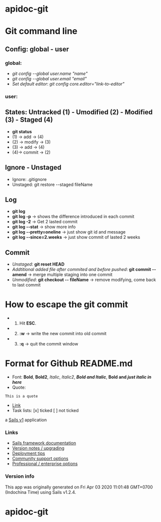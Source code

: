 # apidoc-git

# Git command line

## Config: global - user
### global:
+ *git config --global user.name "name"*
+ *git config --global user.email "email"*
+ _Set default editor_: _git config core.editor="link-to-editor"_
### user:

## States: Untracked (1) - Umodified (2) - Modified (3) - Staged (4)
+ **git status**
+ (1) -> add -> (4) 
+ (2) -> modify -> (3)
+ (3) -> add -> (4)
+ (4)-> commit -> (2)

## Ignore - Unstaged
+ Ignore: .gitignore
+ Unstaged: git restore --staged fileName

## Log
+ **git log**
+ **git log -p** -> shows the difference introduced in each commit
+ **git log -2** -> Get 2 lasted commit
+ **git log --stat** -> show more info
+ **git log --pretty=oneline** -> just show git id and message
+ **git log --since=2.weeks** -> just show commit of lasted 2 weeks

## Commit
+ *Unstaged*: **git reset HEAD <file>**
+ *Addtitional added file after commited and before pushed*: **git commit --amend** -> merge multiple staging into one commit
+ *Unmodified*: **git checkout -- fileName** -> remove modifying, come back to last commit


# How to escape the git commit
- 1. Hit **ESC**.
- 2. **:w** -> write the new commit into old commit
- 3. **:q** -> quit the commit window

# Format for Github README.md
* Font: **Bold**, __Bold2__, *Italic*, _Italic2_, ***Bold and Italic***, **Bold and _just italic in here_**
* Quote: 
```
This is a quote
```
* [Link](https://github.com/canhtoan88/apidoc-git/blob/master/README.md)
* Task lists: 
[x] ticked
[ ] not ticked

a [Sails v1](https://sailsjs.com) application


### Links

+ [Sails framework documentation](https://sailsjs.com/get-started)
+ [Version notes / upgrading](https://sailsjs.com/documentation/upgrading)
+ [Deployment tips](https://sailsjs.com/documentation/concepts/deployment)
+ [Community support options](https://sailsjs.com/support)
+ [Professional / enterprise options](https://sailsjs.com/enterprise)


### Version info

This app was originally generated on Fri Apr 03 2020 11:01:48 GMT+0700 (Indochina Time) using Sails v1.2.4.

<!-- Internally, Sails used [`sails-generate@1.16.13`](https://github.com/balderdashy/sails-generate/tree/v1.16.13/lib/core-generators/new). -->



<!--
Note:  Generators are usually run using the globally-installed `sails` CLI (command-line interface).  This CLI version is _environment-specific_ rather than app-specific, thus over time, as a project's dependencies are upgraded or the project is worked on by different developers on different computers using different versions of Node.js, the Sails dependency in its package.json file may differ from the globally-installed Sails CLI release it was originally generated with.  (Be sure to always check out the relevant [upgrading guides](https://sailsjs.com/upgrading) before upgrading the version of Sails used by your app.  If you're stuck, [get help here](https://sailsjs.com/support).)
-->

# apidoc-git
